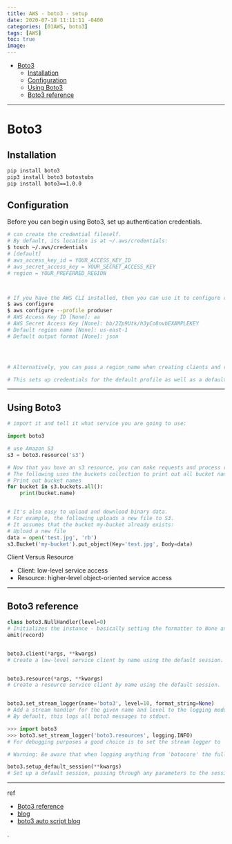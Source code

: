 ```yaml
---
title: AWS - boto3 - setup
date: 2020-07-18 11:11:11 -0400
categories: [01AWS, boto3]
tags: [AWS]
toc: true
image:
---
```


- [Boto3](#boto3)
  - [Installation](#installation)
  - [Configuration](#configuration)
  - [Using Boto3](#using-boto3)
  - [Boto3 reference](#boto3-reference)

---

# Boto3


## Installation

```bash
pip install boto3
pip3 install boto3 botostubs
pip install boto3==1.0.0


```


## Configuration

Before you can begin using Boto3, set up authentication credentials.

```bash
# can create the credential fileself.
# By default, its location is at ~/.aws/credentials:
$ touch ~/.aws/credentials
# [default]
# aws_access_key_id = YOUR_ACCESS_KEY_ID
# aws_secret_access_key = YOUR_SECRET_ACCESS_KEY
# region = YOUR_PREFERRED_REGION



# If you have the AWS CLI installed, then you can use it to configure credentials file:
$ aws configure
$ aws configure --profile produser
# AWS Access Key ID [None]: aa
# AWS Secret Access Key [None]: bb/2Zp9Utk/h3yCo8nvbEXAMPLEKEY
# Default region name [None]: us-east-1
# Default output format [None]: json




# Alternatively, you can pass a region_name when creating clients and resources.

# This sets up credentials for the default profile as well as a default region to use when creating connections.
```

---

## Using Boto3


```py
# import it and tell it what service you are going to use:

import boto3

# use Amazon S3
s3 = boto3.resource('s3')

# Now that you have an s3 resource, you can make requests and process responses from the service.
# The following uses the buckets collection to print out all bucket names:
# Print out bucket names
for bucket in s3.buckets.all():
    print(bucket.name)


# It's also easy to upload and download binary data.
# For example, the following uploads a new file to S3.
# It assumes that the bucket my-bucket already exists:
# Upload a new file
data = open('test.jpg', 'rb')
s3.Bucket('my-bucket').put_object(Key='test.jpg', Body=data)
```


Client Versus Resource

- Client: low-level service access
- Resource: higher-level object-oriented service access



---

## Boto3 reference

```py
class boto3.NullHandler(level=0) 
# Initializes the instance - basically setting the formatter to None and the filter list to empty.
emit(record) 


boto3.client(*args, **kwargs) 
# Create a low-level service client by name using the default session.


boto3.resource(*args, **kwargs) 
# Create a resource service client by name using the default session.


boto3.set_stream_logger(name='boto3', level=10, format_string=None) 
# Add a stream handler for the given name and level to the logging module. 
# By default, this logs all boto3 messages to stdout.

>>> import boto3
>>> boto3.set_stream_logger('boto3.resources', logging.INFO)
# For debugging purposes a good choice is to set the stream logger to '' which is equivalent to saying "log everything".

# Warning: Be aware that when logging anything from 'botocore' the full wire trace will appear in your logs. If your payloads contain sensitive data this should not be used in production.

boto3.setup_default_session(**kwargs) 
# Set up a default session, passing through any parameters to the session constructor. There is no need to call this unless you wish to pass custom parameters, because a default session will be created for you.
```



---

ref
- [Boto3 reference](https://boto3.amazonaws.com/v1/documentation/api/latest/reference/core/boto3.html)
- [blog](https://zoph.me/posts/2019-06-10-ebs-default-encryption/)
- [boto3 auto script blog](https://dev.to/akloya)







.